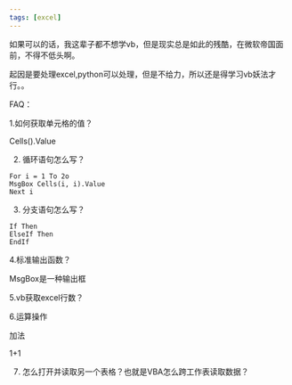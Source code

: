 ```yaml
---
tags: [excel]
---
```


如果可以的话，我这辈子都不想学vb，但是现实总是如此的残酷，在微软帝国面前，不得不低头啊。

起因是要处理excel,python可以处理，但是不给力，所以还是得学习vb妖法才行。。

FAQ：

1.如何获取单元格的值？

Cells().Value

2. 循环语句怎么写？

```
For i = 1 To 2o
MsgBox Cells(i, i).Value
Next i
```

3. 分支语句怎么写？
```
If Then
ElseIf Then
EndIf
```

4.标准输出函数？

MsgBox是一种输出框

5.vb获取excel行数？

6.运算操作

加法

1+1

7. 怎么打开并读取另一个表格？也就是VBA怎么跨工作表读取数据？

